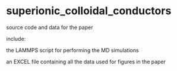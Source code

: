 # superionic_colloidal_conductors
source code and data for the paper

include:

the LAMMPS script for performing the MD simulations

an EXCEL file containing all the data used for figures in the paper
